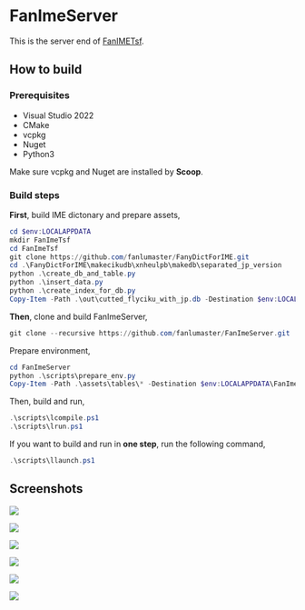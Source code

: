 # FanImeServer

This is the server end of [FanIMETsf](https://github.com/fanlumaster/FanImeTsf).

## How to build

### Prerequisites

- Visual Studio 2022
- CMake
- vcpkg
- Nuget
- Python3

Make sure vcpkg and Nuget are installed by **Scoop**.

### Build steps

**First**, build IME dictonary and prepare assets,

```powershell
cd $env:LOCALAPPDATA
mkdir FanImeTsf
cd FanImeTsf
git clone https://github.com/fanlumaster/FanyDictForIME.git
cd .\FanyDictForIME\makecikudb\xnheulpb\makedb\separated_jp_version
python .\create_db_and_table.py
python .\insert_data.py
python .\create_index_for_db.py
Copy-Item -Path .\out\cutted_flyciku_with_jp.db -Destination $env:LOCALAPPDATA\FanImeTsf
```

**Then**, clone and build FanImeServer,

```powershell
git clone --recursive https://github.com/fanlumaster/FanImeServer.git
```

Prepare environment,

```powershell
cd FanImeServer
python .\scripts\prepare_env.py
Copy-Item -Path .\assets\tables\* -Destination $env:LOCALAPPDATA\FanImeTsf
```

Then, build and run,

```powershell
.\scripts\lcompile.ps1
.\scripts\lrun.ps1
```

If you want to build and run in **one step**, run the following command,

```powershell
.\scripts\llaunch.ps1
```

## Screenshots

![](https://i.postimg.cc/v8Bpx6Gf/image.png)

![](https://i.postimg.cc/ssBgtM5M/image.png)

![](https://i.postimg.cc/ryDqXH0B/image.png)

![](https://i.postimg.cc/2m9WJTgR/image.png)

![](https://i.postimg.cc/L96qQZT8/image.png)

![](https://i.postimg.cc/FNcz9QTv/image.png)
